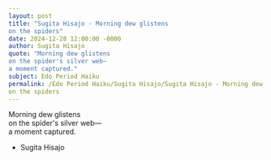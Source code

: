 ```yaml
---
layout: post
title: "Sugita Hisajo - Morning dew glistens  
on the spiders"
date: 2024-12-28 12:00:00 -0000
author: Sugita Hisajo
quote: "Morning dew glistens  
on the spider's silver web—  
a moment captured."
subject: Edo Period Haiku
permalink: /Edo Period Haiku/Sugita Hisajo/Sugita Hisajo - Morning dew glistens  
on the spiders
---
```


Morning dew glistens  
on the spider's silver web—  
a moment captured.

- Sugita Hisajo
